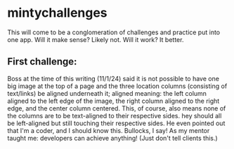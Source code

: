 # mintychallenges
This will come to be a conglomeration of challenges and practice put into one app. Will it make sense? Likely not. Will it work? It better.

## First challenge:
Boss at the time of this writing (11/1/24) said it is not possible to have one big image at the top of a page and the three location columns (consisting of text/links) be aligned underneath it; aligned meaning: the left column aligned to the left edge of the image, the right column aligned to the right edge, and the center column centered. 
This, of course, also means none of the columns are to be text-aligned to their respective sides. 
hey should all be left-aligned but still touching their respective sides.
He even pointed out that I'm a coder, and I should know this. Bullocks, I say!
As my mentor taught me: developers can achieve anything! (Just don't tell clients this.)

